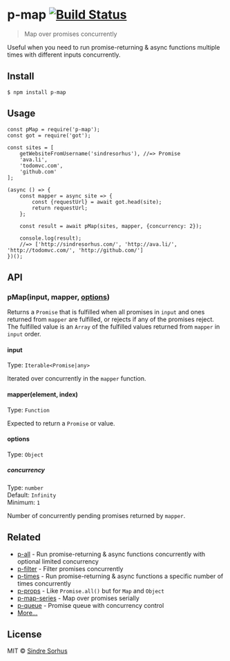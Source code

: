 p-map [![Build Status](https://travis-ci.org/sindresorhus/p-map.svg?branch=master)](https://travis-ci.org/sindresorhus/p-map)
=============================================================================================================================

> Map over promises concurrently

Useful when you need to run promise-returning & async functions multiple times with different inputs concurrently.

Install
-------

    $ npm install p-map

Usage
-----

    const pMap = require('p-map');
    const got = require('got');

    const sites = [
        getWebsiteFromUsername('sindresorhus'), //=> Promise
        'ava.li',
        'todomvc.com',
        'github.com'
    ];

    (async () => {
        const mapper = async site => {
            const {requestUrl} = await got.head(site);
            return requestUrl;
        };

        const result = await pMap(sites, mapper, {concurrency: 2});

        console.log(result);
        //=> ['http://sindresorhus.com/', 'http://ava.li/', 'http://todomvc.com/', 'http://github.com/']
    })();

API
---

### pMap(input, mapper, [options](#options))

Returns a `Promise` that is fulfilled when all promises in `input` and ones returned from `mapper` are fulfilled, or rejects if any of the promises reject. The fulfilled value is an `Array` of the fulfilled values returned from `mapper` in `input` order.

#### input

Type: `Iterable<Promise|any>`

Iterated over concurrently in the `mapper` function.

#### mapper(element, index)

Type: `Function`

Expected to return a `Promise` or value.

#### options

Type: `Object`

##### concurrency

Type: `number`  
Default: `Infinity`  
Minimum: `1`

Number of concurrently pending promises returned by `mapper`.

Related
-------

-   [p-all](https://github.com/sindresorhus/p-all) - Run promise-returning & async functions concurrently with optional limited concurrency
-   [p-filter](https://github.com/sindresorhus/p-filter) - Filter promises concurrently
-   [p-times](https://github.com/sindresorhus/p-times) - Run promise-returning & async functions a specific number of times concurrently
-   [p-props](https://github.com/sindresorhus/p-props) - Like `Promise.all()` but for `Map` and `Object`
-   [p-map-series](https://github.com/sindresorhus/p-map-series) - Map over promises serially
-   [p-queue](https://github.com/sindresorhus/p-queue) - Promise queue with concurrency control
-   [More…](https://github.com/sindresorhus/promise-fun)

License
-------

MIT © [Sindre Sorhus](https://sindresorhus.com)
